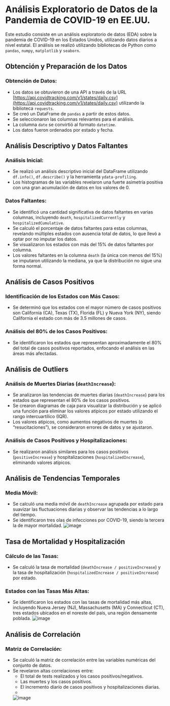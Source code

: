 # Análisis Exploratorio de Datos de la Pandemia de COVID-19 en EE.UU.

Este estudio consiste en un análisis exploratorio de datos (EDA) sobre la pandemia de COVID-19 en los Estados Unidos, utilizando datos diarios a nivel estatal. El análisis se realizó utilizando bibliotecas de Python como `pandas`, `numpy`, `matplotlib` y `seaborn`.

## Obtención y Preparación de los Datos

### Obtención de Datos:
- Los datos se obtuvieron de una API a través de la URL [https://api.covidtracking.com/v1/states/daily.csv](https://api.covidtracking.com/v1/states/daily.csv) utilizando la biblioteca `requests`.
- Se creó un DataFrame de `pandas` a partir de estos datos.
- Se seleccionaron las columnas relevantes para el análisis.
- La columna `date` se convirtió al formato `datetime`.
- Los datos fueron ordenados por estado y fecha.

## Análisis Descriptivo y Datos Faltantes

### Análisis Inicial:
- Se realizó un análisis descriptivo inicial del DataFrame utilizando `df.info()`, `df.describe()` y la herramienta `ydata-profiling`.
- Los histogramas de las variables revelaron una fuerte asimetría positiva con una gran acumulación de datos en los valores de 0.

### Datos Faltantes:
- Se identificó una cantidad significativa de datos faltantes en varias columnas, incluyendo `death`, `hospitalizedCurrently` y `hospitalizedCumulative`.
- Se calculó el porcentaje de datos faltantes para estas columnas, revelando múltiples estados con ausencia total de datos, lo que llevó a optar por no imputar los datos.
- Se visualizaron los estados con más del 15% de datos faltantes por columna.
- Los valores faltantes en la columna `death` (la única con menos del 15%) se imputaron utilizando la mediana, ya que la distribución no sigue una forma normal.

## Análisis de Casos Positivos

### Identificación de los Estados con Más Casos:
- Se determinó que los estados con el mayor número de casos positivos son California (CA), Texas (TX), Florida (FL) y Nueva York (NY), siendo California el estado con más de 3.5 millones de casos.

### Análisis del 80% de los Casos Positivos:
- Se identificaron los estados que representan aproximadamente el 80% del total de casos positivos reportados, enfocando el análisis en las áreas más afectadas.

## Análisis de Outliers

### Análisis de Muertes Diarias (`deathIncrease`):
- Se analizaron las tendencias de muertes diarias (`deathIncrease`) para los estados que representan el 80% de los casos positivos.
- Se crearon diagramas de caja para visualizar la distribución y se aplicó una función para eliminar los valores atípicos por estado utilizando el rango intercuartílico (IQR).
- Los valores atípicos, como aumentos negativos de muertes (o “resucitaciones”), se consideraron errores de datos y se ajustaron.

### Análisis de Casos Positivos y Hospitalizaciones:
- Se realizaron análisis similares para los casos positivos (`positiveIncrease`) y hospitalizaciones (`hospitalizedIncrease`), eliminando valores atípicos.

## Análisis de Tendencias Temporales

### Media Móvil:
- Se calculó una media móvil de `deathIncrease` agrupada por estado para suavizar las fluctuaciones diarias y observar las tendencias a lo largo del tiempo.
- Se identificaron tres olas de infecciones por COVID-19, siendo la tercera la de mayor mortalidad.
  ![image](https://github.com/user-attachments/assets/50fcc8f7-3ff1-4848-9728-04180dc1abd8)


## Tasa de Mortalidad y Hospitalización

### Cálculo de las Tasas:
- Se calculó la tasa de mortalidad (`deathIncrease / positiveIncrease`) y la tasa de hospitalización (`hospitalizedIncrease / positiveIncrease`) por estado.

### Estados con las Tasas Más Altas:
- Se identificaron los estados con las tasas de mortalidad más altas, incluyendo Nueva Jersey (NJ), Massachusetts (MA) y Connecticut (CT), tres estados ubicados en el noreste del país, una región densamente poblada.
![image](https://github.com/user-attachments/assets/d0d51970-741e-4c9e-99bb-98d4c0bbde19)

## Análisis de Correlación

### Matriz de Correlación:
- Se calculó la matriz de correlación entre las variables numéricas del conjunto de datos.
- Se revelaron altas correlaciones entre:
    - El total de tests realizados y los casos positivos/negativos.
    - Las muertes y los casos positivos.
    - El incremento diario de casos positivos y hospitalizaciones diarias.
    - 
  ![image](https://github.com/user-attachments/assets/5bfff451-88ea-4823-96ae-f686e8dbabe8)
